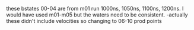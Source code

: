 these bstates 00-04 are from m01 run 1000ns, 1050ns, 1100ns, 1200ns.
I would have used m01-m05 but the waters need to be consistent.
-actually these didn't include velocities so changing to 06-10 prod points
